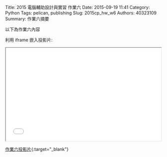 Title: 2015 電腦輔助設計與實習 作業六
Date: 2015-09-19 11:41
Category: Python
Tags: pelican, publishing
Slug: 2015cp_hw_w6
Authors: 40323109
Summary: 作業六摘要

以下為作業六內容

利用 iframe 嵌入投影片:

<iframe src="40323109_cp_w6_p.html" width="500" height="300"></iframe>

[作業六投影片](40323109_cp_w6_p.html){:target="_blank"}

